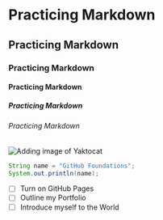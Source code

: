 # Practicing Markdown 
## Practicing Markdown
### Practicing Markdown
#### Practicing Markdown
##### Practicing Markdown
###### Practicing Markdown


![Adding image of Yaktocat](https://octodex.github.com/images/yaktocat.png)

```java
String name = "GitHub Foundations";
System.out.println(name);
```
- [ ] Turn on GitHub Pages
- [ ] Outline my Portfolio
- [ ] Introduce myself to the World
